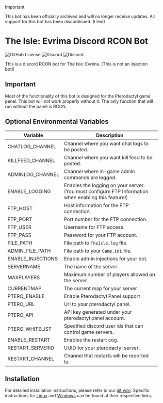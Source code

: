 > [!IMPORTANT]  
> This bot has been officially archived and will no longer receive updates. All support for this bot has been discontinued. (I lied)
# The Isle: Evrima Discord RCON Bot
![GitHub License](https://img.shields.io/github/license/dkoz/ascension-bot?style=flat-square) ![Discord](https://img.shields.io/discord/802778278200475658?style=flat-square&label=community) ![Discord](https://img.shields.io/discord/1009881575187566632?style=flat-square&label=support)

 This is a discord RCON bot for The Isle: Evrima. (This is not an injection bot!)

## Important
 Most of the functionality of this bot is designed for the Pterodactyl game panel. This bot will not work properly without it. The only function that will run without the panel is RCON.

## Optional Environmental Variables
Variable | Description
--- | ---
CHATLOG_CHANNEL | Channel where you want chat logs to be posted.
KILLFEED_CHANNEL | Channel where you want kill feed to be posted.
ADMINLOG_CHANNEL | Channel where in-game admin commands are logged.
ENABLE_LOGGING | Enables the logging on your server. (You must configure FTP Information when enabling this feature!)
FTP_HOST | Host information for the FTP connection.
FTP_PORT | Port number for the FTP connection.
FTP_USER | Username for FTP access.
FTP_PASS | Password for your FTP account.
FILE_PATH | File path to `TheIsle.log` file.
ADMIN_FILE_PATH | File path to your `Game.ini` file.
ENABLE_INJECTIONS | Enable admin injections for your bot.
SERVERNAME | The name of the server.
MAXPLAYERS | Maximum number of players allowed on the server.
CURRENTMAP | The current map for your server
PTERO_ENABLE | Enable Pterodactyl Panel support
PTERO_URL | Url to your pterodactyl panel.
PTERO_API | API key generated under your pterodactyl panel account.
PTERO_WHITELIST | Specified discord user ids that can control game servers.
ENABLE_RESTART | Enables the restart cog.
RESTART_SERVERID | UUID for your pterodactyl server.
RESTART_CHANNEL | Channel that restarts will be reported to.

## Installation
For detailed installation instructions, please refer to our [git wiki](https://github.com/dkoz/evrima-bot/wiki). Specific instructions for [Linux](https://github.com/dkoz/evrima-bot/wiki/Linux-Installation) and [Windows](https://github.com/dkoz/evrima-bot/wiki/Windows-Installation) can be found at their respective links.
